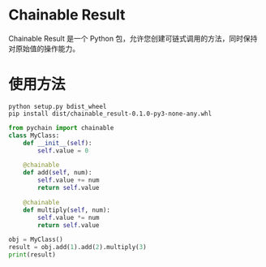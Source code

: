# Chainable Result

Chainable Result 是一个 Python 包，允许您创建可链式调用的方法，同时保持对原始值的操作能力。


# 使用方法

```
python setup.py bdist_wheel
pip install dist/chainable_result-0.1.0-py3-none-any.whl
```

```python
from pychain import chainable
class MyClass:
    def __init__(self):
        self.value = 0

    @chainable
    def add(self, num):
        self.value += num
        return self.value

    @chainable
    def multiply(self, num):
        self.value *= num
        return self.value

obj = MyClass()
result = obj.add(1).add(2).multiply(3)
print(result)
```